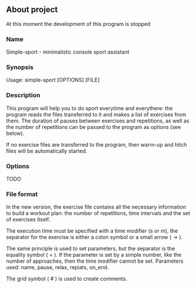 
## About project

At this moment the development of this program is stopped

### Name

Simple-sport - minimalistic console sport assistant   

### Synopsis  

Usage: simple-sport [OPTIONS] [FILE]  

### Description 

This program will help you to do sport everytime and everythere: the program reads the files transferred to it and makes a list of exercises from them. The duration of pauses between exercises and repetitions, as well as the number of repetitions can be passed to the program as options (see below).  

If no exercise files are transferred to the program, then warm-up and hitch files will be automatically started.  

### Options  

TODO

### File format

In the new version, the exercise file contains all the necessary information to build a workout plan: the number of repetitions, time intervals and the set of exercises itself. 

The execution time must be specified with a time modifier (s or m), the separator for the exercise is either a colon symbol or a small arrow ( -> ).

The same principle is used to set parameters, but the separator is the equality symbol ( = ). If the parameter is set by a simple number, like the number of approaches, then the time modifier cannot be set. Parameters used: name, pause, relax, repiats, on\_end.

The grid symbol ( # ) is used to create comments.
